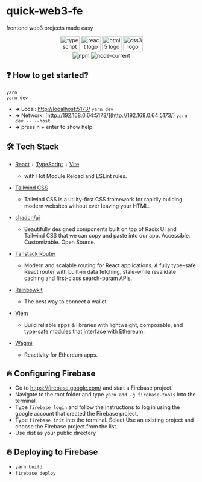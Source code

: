 # quick-web3-fe

frontend web3 projects made easy

<div align="center">
  <img src="https://cdn.jsdelivr.net/gh/devicons/devicon/icons/typescript/typescript-original.svg" height="40" width="52" alt="typescript logo"  />
  <img src="https://cdn.jsdelivr.net/gh/devicons/devicon/icons/react/react-original.svg" height="40" width="52" alt="react logo"  />
  <img src="https://cdn.jsdelivr.net/gh/devicons/devicon/icons/html5/html5-original.svg" height="40" width="52" alt="html5 logo"  />
  <img src="https://cdn.jsdelivr.net/gh/devicons/devicon/icons/css3/css3-original.svg" height="40" width="52" alt="css3 logo"  />
</div>
<div align="center""> 
<img alt="npm" src="https://img.shields.io/npm/v/vite?style=for-the-badge">
<img alt="node-current" src="https://img.shields.io/node/v/vite?style=for-the-badge">
</div>

## ❓ How to get started?
```
yarn
yarn dev
```
-  ➜  Local:   [http://localhost:5173/](http://localhost:5173/) `yarn dev`
-  ➜  Network: [http://192.168.0.64:5173/](http://192.168.0.64:5173/) `yarn dev -- --host`
-  ➜  press h + enter to show help

## 🛠️ Tech Stack
- [React](https://react.dev/) + [TypeScript](https://www.typescriptlang.org/) + [Vite](https://vitejs.dev/)
  - with Hot Module Reload and ESLint rules.

- [Tailwind CSS](https://tailwindcss.com/)
  - Tailwind CSS is a utility-first CSS framework for rapidly building modern websites without ever leaving your HTML.

- [shadcn/ui](https://ui.shadcn.com/) 
  - Beautifully designed components built on top of Radix UI and Tailwind CSS that we can copy and paste into our app. Accessible. Customizable. Open Source.
 
- [Tanstack Router](https://tanstack.com/router/latest)
  - Modern and scalable routing for React applications. A fully type-safe React router with built-in data fetching, stale-while revalidate caching and first-class search-param APIs.

- [Rainbowkit](https://www.rainbowkit.com/)
  - The best way to connect a wallet

- [Viem](https://viem.sh/)
  - Build reliable apps & libraries with lightweight, composable, and type-safe modules that interface with Ethereum.
 
- [Wagmi](https://wagmi.sh/)
  - Reactivity for Ethereum apps.

## 🔥 Configuring Firebase
  - Go to https://firebase.google.com/ and start a Firebase project.
  - Navigate to the root folder and type `yarn add -g firebase-tools` into the terminal.
  - Type `firebase login` and follow the instructions to log in using the google account that created the Firebase project.
  - Type `firebase init` into the terminal. Select Use an existing project and choose the Firebase project from the list.
  - Use dist as your public directory

## 🔥 Deploying to Firebase
 - `yarn build`
 - `firebase deploy`

 

